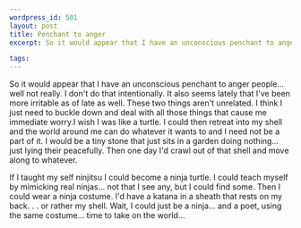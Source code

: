 ```yaml
--- 
wordpress_id: 501
layout: post
title: Penchant to anger
excerpt: So it would appear that I have an unconscious penchant to anger people... well not really.  I don't do that intentionally.  It also seems lately that I've been more irritable as of late as well.  These two things aren't unrelated.  I think I just need to buckle down and deal with all those things that cause me immediate worry.

tags: 
---
```


So it would appear that I have an unconscious penchant to anger people... well not really.  I don't do that intentionally.  It also seems lately that I've been more irritable as of late as well.  These two things aren't unrelated.  I think I just need to buckle down and deal with all those things that cause me immediate worry.<!--more-->I wish I was like a turtle.  I could then retreat into my shell and the world around me can do whatever it wants to and I need not be a part of it.  I would be a tiny stone that just sits in a garden doing nothing... just lying their peacefully.  Then one day I'd crawl out of that shell and move along to whatever.

If I taught my self ninjitsu I could become a ninja turtle.  I could teach myself by mimicking real ninjas... not that I see any, but I could find some.  Then I could wear a ninja costume.  I'd have a katana in a sheath that rests on my back. . . or rather my shell.  Wait, I could just be a ninja... and a poet, using the same costume... time to take on the world...
